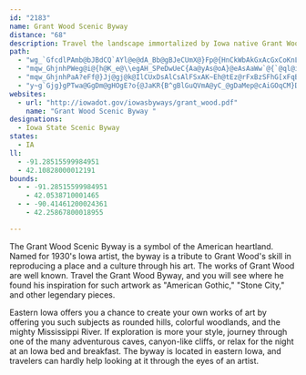 ```yaml
---
id: "2183"
name: Grant Wood Scenic Byway
distance: "68"
description: Travel the landscape immortalized by Iowa native Grant Wood.
path:
  - "wg_`GfcdlPAmb@bJBdCQ`AYl@e@dA_Bb@gBJeCUmX@}Fp@{HnCkWbAkGxAcGxCoKnLq`@~Sis@x@aERqBb@aGd@aLNkA^aC|@uCp@eBbB_DxA_B|BeB|BmA|@YvC_@vDBjHZfCEzBUxAc@dCeA`CmBbAmArByD|AyEV{AZwBTgE@cDkAmwAZw`B|@skCNwOJkCh@kFXaCj@mCbEgOjAiCjNsT`LsRj@yA|@sE`AyPR}At@kCfLcVr@kBtBgIh@mAr@gA`JiKh@y@xAsDd@kBXsBPwCFcGJ_B\\{Bz@yDzF}TvJq^vQsr@j@iDLsARyEFwDBik@G}OHaPhAom@PebAVu^?qTL_FVoEr@eGzEmZ~F_g@tJwu@x@_DzCaI|@wD~CyQpIod@f@qFNmE?qDKgCyBeZmDsj@}@cYs@k[o@kFiAuEaIuS_AoDs@_FEsBMck@GsvAgJGeHHoFi@yAi@uAu@oBaBaAeAkByC_AyBy@qCu@cESyE_@_]c@gGq@qFs@gDaKk]oAsCmAmBcBsB{HiI{@kAsAeC{@uBgAkD_AsFSgBOyEDqSRgNx@e{AN_Kt@uGrA_I|B}Kz@kBlKiPn@sAtAsEtN_b@ZsAVmBTyBHeBEoFg@sE_@gBiT_r@uOiq@c@_DUsDi@__@?cIl@ieBCuuCRggBCqOD_QEuI}Aq_@yAsPwG{j@[eEM}EBaFXsFrGsk@fHow@v@_Gt@oD`IoU~B{Ix@gEdMy~@bBmNpKalArAgMbAmGlEqRfEmLnBiJhAeHrD}Y`Moq@fG_g@xA{HlBaJb@mC^kCrC}r@DmC?_iBIkB_@iCi@wBmZoq@iBoDsCwDwCoCsByAcHkE_KmH{JwHyBcCuAyBoAaE_@gEKyEBcL"
  - "mqw_GhjnhPWeg@i@{h@K_e@\\egAH_SPeDwUeC{Aa@yAs@oA}@eAsAaWw`@{`@ql@iM_QsDwDiSaQ}hAecAyGsF{GaDuq@oYuAa@cQ{H{[gN}j@iZ{K{GmD{DsBwC}Sm^uByCiB{A}A}@eCs@{CS}Ef@a\\`M{FdBw^lGyHFeIM"
  - "mqw_GhjnhPaA?eFf@}Jj@gj@k@IlCUxDsAlCsAlFSxAK~Eh@tEz@rFxBzSFhG[xFqBnOo@dEs@`CyBxDoAlAcB|@wC`A}DdC{@`AsAxBuAlFStBGbBFfDt@`LFbIWjHm@lDi@fB_AlC_BvDqAlEkErV{Id\\oBpDcB`BiBbAsDz@kC^gCx@aCzA_BhCmAvCsDdRg@xAm@hAcA|AcBzAiGjCqAr@iB~AgB`CqAtDm@xBU~COlEDzPOrCsAtI{LvX_ExHwAfFy@xD}@rViAjFkCzEYd@iA|@yBbAqH|@}C`A}ExCaHfGcClBiBbAkLfA}CxAkGfDuEtCkDhAyFf@oNd@cHl@ySdCqFrAsDpAa\\|NmBdAyC~@}CTaLGmFFcB^y@\\cAn@oAjAwDuGO_Ku@}DyMc[iDuHy@uA_`@se@cLaFuH{HwAiCcCkH{D{MsCsFuEiFoR_OcBoBiAmCi@eCuE}x@MaHXskAFgp@f@am@i@}\\LeN]ys@DaAxAafAc@yK?gJLoNEix@YuEwGgn@O_CHyDZuCh@wB|CcJt@yELeB?ogAJ_IZmCp@eCd@aAtGkJdBoB|A}@tAc@dJw@fCe@~BsB~AyCb@mBNuBD{LIw[BsIOc`C~B_@tI?lIP"
  - "y~g`Gjg}gPTwa@GgDm@gHOgE?o{@JaKR{B^gBlGuQVmA@yC_@gDaMep@cAiGOqCM}DBiCr@wRKoC]q@mB_Gk@sAw@mDKsADaD|AoTNaDGsCWaFmAmGkJo`@eAiDwAkDu@_AwEiEoQeNiCaC}AmBiAkCm@sCSuBG_DHcu@EcQF_CCaRPohB?qhB_RDyb@~@wWNoe@aAgEReM~@iBQcB_@}J}EcC}BiAgBoAaDgEmMaGqPiCsIc@aA_D_JmB{DyCyBsCcAkUsBkCc@aHcCcEoCcFwCkGiEeFsEwCwDqAaAkuA_`AgE}DaLsO_CoB}Bs@y@E}XMaB[eBy@eAeAm@eAy@sB_EaN{C{Kk@qA]o@iBqByDoC_A}@}@uA_A}ByBaNwCuKeOsc@mEmHkAmC]iAs@wD}B_[iJfAoE`BkBpAmCrCeEfGeHxDeLbH}g@dP"
websites:
  - url: "http://iowadot.gov/iowasbyways/grant_wood.pdf"
    name: "Grant Wood Scenic Byway "
designations:
  - Iowa State Scenic Byway
states:
  - IA
ll:
  - -91.28515599984951
  - 42.10828000012191
bounds:
  - - -91.28515599984951
    - 42.0538710001465
  - - -90.41461200024361
    - 42.25867800018955

---
```


The Grant Wood Scenic Byway is a symbol of the American heartland. Named for 1930's Iowa artist, the byway is a tribute to Grant Wood's skill in reproducing a place and a culture through his art. The works of Grant Wood are well known. Travel the Grant Wood Byway, and you will see where he found his inspiration for such artwork as "American Gothic," "Stone City," and other legendary pieces.

Eastern Iowa offers you a chance to create your own works of art by offering you such subjects as rounded hills, colorful woodlands, and the mighty Mississippi River. If exploration is more your style, journey through one of the many adventurous caves, canyon-like cliffs, or relax for the night at an Iowa bed and breakfast. The byway is located in eastern Iowa, and travelers can hardly help looking at it through the eyes of an artist.
